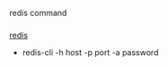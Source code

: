 redis command
###

[redis](http://www.runoob.com/redis/redis-commands.html)
* redis-cli -h host -p port -a password